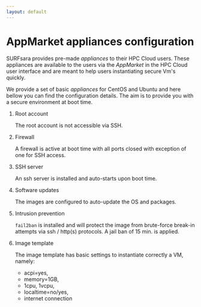 ```yaml
---
layout: default
---
```


# AppMarket appliances configuration

SURFsara provides pre-made _appliances_ to their HPC Cloud users. These appliances are available to the users via the _AppMarket_ in the HPC Cloud user interface and are meant to help users instantiating secure Vm's quickly.

We provide a set of basic _appliances_ for CentOS and Ubuntu and here bellow you can find the configuration details. The aim is to provide you with a secure environment at boot time.

1. Root account

    The root account is not accessible via SSH.

2. Firewall

    A firewall is active at boot time with all ports closed with exception of one for SSH access.

3. SSH server

    An ssh server is installed and auto-starts upon boot time.

4. Software updates

    The images are configured to auto-update the OS and packages.

5. Intrusion prevention

    `fail2ban` is installed and will protect the image from brute-force break-in attempts via ssh / http(s) protocols. A jail ban of 15 min. is applied.

6. Image template

    The image template has basic settings to instantiate correctly a VM, namely:

    - acpi=yes,
    - memory=1GB,
    - 1cpu, 1vcpu,
    - localtime=no/yes,
    - internet connection
